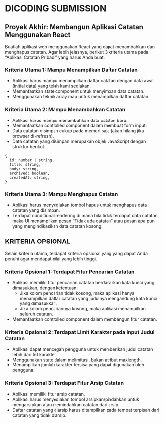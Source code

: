 # DICODING SUBMISSION
## Proyek Akhir: Membangun Aplikasi Catatan Menggunakan React

Buatlah aplikasi web menggunakan React yang dapat menambahkan dan menghapus catatan. Agar lebih jelasnya, berikut 3 kriteria utama pada “Aplikasi Catatan Pribadi” yang harus Anda buat.

### Kriteria Utama 1: Mampu Menampilkan Daftar Catatan
- Aplikasi harus mampu menampilkan daftar catatan dengan data awal (initial data) yang telah kami sediakan.
- Memanfaatkan state component untuk menyimpan data catatan.
- Menggunakan teknik array map untuk menampilkan daftar catatan.

### Kriteria Utama 2: Mampu Menambahkan Catatan
- Aplikasi harus mampu menambahkan data catatan baru.
- Memanfaatkan controlled component dalam membuat form input.
- Data catatan disimpan cukup pada memori saja (akan hilang jika browser di-refresh).
- Data catatan yang disimpan merupakan objek JavaScript dengan struktur berikut.
```
{
  id: number | string,
  title: string,
  body: string,
  archived: boolean, 
  createdAt: string,
}
```
### Kriteria Utama 3: Mampu Menghapus Catatan
- Aplikasi harus menyediakan tombol hapus untuk menghapus data catatan yang disimpan.
- Terdapat conditional rendering di mana bila tidak terdapat data catatan, maka UI menampilkan pesan “Tidak ada catatan” atau pesan apa pun yang mengindikasikan data catatan kosong.

## KRITERIA OPSIONAL
Selain kriteria utama, terdapat kriteria opsional yang yang dapat Anda penuhi agar mendapat nilai yang lebih tinggi.

###  Kriteria Opsional 1: Terdapat Fitur Pencarian Catatan
 - Aplikasi memiliki fitur pencarian catatan berdasarkan kata kunci yang dimasukkan, dengan ketentuan:
    * Jika kolom pencarian tidak kosong, maka aplikasi hanya menampilkan daftar catatan yang judulnya mengandung kata kunci yang dimasukkan.
    * Jika kolom pencariannya kosong, maka aplikasi menampilkan seluruh catatan.
- Memanfaatkan controlled component dalam membangun fitur catatan.

### Kriteria Opsional 2: Terdapat Limit Karakter pada Input Judul Catatan
- Aplikasi dapat mencegah pengguna untuk memberikan judul catatan lebih dari 50 karakter.
- Menggunakan state dalam melimitasi, bukan atribut maxlength.
- Menampilkan jumlah karakter tersisa yang dapat digunakan oleh pengguna.

### Kriteria Opsional 3: Terdapat Fitur Arsip Catatan
- Aplikasi memiliki fitur arsip catatan.
- Aplikasi harus menyediakan tombol arsipkan/pindahkan untuk mengarsipkan atau memindahkan catatan dari arsip.
- Daftar catatan yang diarsip harus ditampilkan pada tempat terpisah dari catatan yang tidak diarsip.
